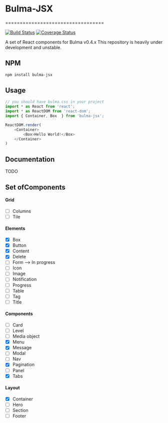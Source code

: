 # Bulma-JSX
==================================

[![Build Status](https://travis-ci.org/AlgusDark/bulma-jsx.svg?branch=master)](https://travis-ci.org/AlgusDark/bulma-jsx)
[![Coverage Status](https://coveralls.io/repos/github/AlgusDark/bulma-jsx/badge.svg?branch=master)](https://coveralls.io/github/AlgusDark/bulma-jsx?branch=master)

A set of React components for Bulma v0.4.x
This repository is heavily under development and unstable.

## NPM

```sh
npm install bulma-jsx
```

## Usage
```javascript
// you should have bulma.css in your project
import * as React from 'react';
import * as ReactDOM from 'react-dom';
import { Container, Box  } from 'bulma-jsx';

ReactDOM.render(
    <Container>
        <Box>Hello World!</Box>
    </Container>
)
```
## Documentation
TODO

## Set ofComponents

#### Grid

- [ ] Columns
- [ ] Tile

#### Elements

- [x] Box
- [x] Button
- [x] Content
- [x] Delete
- [ ] Form --> In progress
- [ ] Icon
- [ ] Image
- [ ] Notification
- [ ] Progress 
- [ ] Table
- [ ] Tag
- [ ] Title

#### Components

- [ ] Card
- [ ] Level
- [ ] Media object
- [x] Menu
- [x] Message
- [ ] Modal
- [ ] Nav
- [x] Pagination
- [ ] Panel
- [x] Tabs

#### Layout

- [x] Container
- [ ] Hero
- [ ] Section
- [ ] Footer
